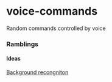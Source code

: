 # voice-commands
Random commands controlled by voice


### Ramblings

#### Ideas
[Background recongniton](https://github.com/Uberi/speech_recognition/blob/master/examples/background_listening.py)
